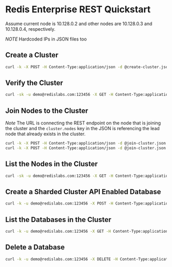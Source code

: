 # Redis Enterprise REST Quickstart

Assume current node is 10.128.0.2 and other nodes are 10.128.0.3 and 10.128.0.4, respectively.

*NOTE* Hardcoded IPs in JSON files too

## Create a Cluster

```sh
curl -k -X POST -H Content-Type:application/json -d @create-cluster.json https://localhost:9443/v1/bootstrap/create_cluster
```

## Verify the Cluster

```sh
curl -sk -u demo@redislabs.com:123456 -X GET -H Content-Type:application/json https://localhost:9443/v1/bootstrap | jq
```

## Join Nodes to the Cluster

*Note* The URL is connecting the REST endpoint on the node that is joining the cluster and the `cluster.nodes` key in the JSON is referencing the lead node that already exists in the cluster.

```sh
curl -k -X POST -H Content-Type:application/json -d @join-cluster.json https://10.128.0.3:9443/v1/bootstrap/join_cluster
curl -k -X POST -H Content-Type:application/json -d @join-cluster.json https://10.128.0.4:9443/v1/bootstrap/join_cluster
```

## List the Nodes in the Cluster

```sh
curl -sk -u demo@redislabs.com:123456 -X GET -H Content-Type:application/json https://localhost:9443/v1/nodes | jq
```

## Create a Sharded Cluster API Enabled Database

```sh
curl -k -u demo@redislabs.com:123456 -X POST -H Content-Type:application/json -d @create-sharded-oss-db.json https://localhost:9443/v1/bdbs
```

## List the Databases in the Cluster

```sh
curl -k -u demo@redislabs.com:123456 -X GET -H Content-Type:application/json https://localhost:9443/v1/bdbs | jq
```

## Delete a Database

```sh
curl -k -u demo@redislabs.com:123456 -X DELETE -H Content-Type:application/json https://localhost:9443/v1/bdbs/2
```
